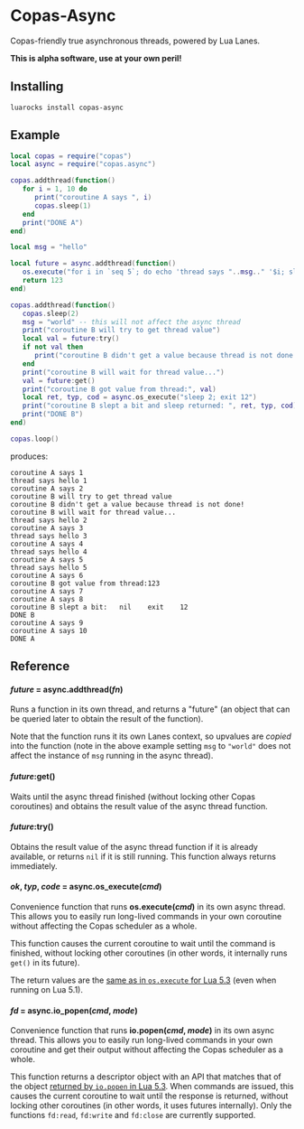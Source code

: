 
# Copas-Async

Copas-friendly true asynchronous threads, powered by Lua Lanes.

**This is alpha software, use at your own peril!**

## Installing

    luarocks install copas-async

## Example

```lua
local copas = require("copas")
local async = require("copas.async")

copas.addthread(function()
   for i = 1, 10 do
      print("coroutine A says ", i)
      copas.sleep(1)
   end
   print("DONE A")
end)

local msg = "hello"

local future = async.addthread(function()
   os.execute("for i in `seq 5`; do echo 'thread says "..msg.." '$i; sleep 1; done")
   return 123
end)

copas.addthread(function()
   copas.sleep(2)
   msg = "world" -- this will not affect the async thread
   print("coroutine B will try to get thread value")
   local val = future:try()
   if not val then
      print("coroutine B didn't get a value because thread is not done!")
   end
   print("coroutine B will wait for thread value...")
   val = future:get()
   print("coroutine B got value from thread:", val)
   local ret, typ, cod = async.os_execute("sleep 2; exit 12")
   print("coroutine B slept a bit and sleep returned: ", ret, typ, cod)
   print("DONE B")
end)

copas.loop()
```

produces:

    coroutine A says 1
    thread says hello 1
    coroutine A says 2
    coroutine B will try to get thread value
    coroutine B didn't get a value because thread is not done!
    coroutine B will wait for thread value...
    thread says hello 2
    coroutine A says 3
    thread says hello 3
    coroutine A says 4
    thread says hello 4
    coroutine A says 5
    thread says hello 5
    coroutine A says 6
    coroutine B got value from thread:123
    coroutine A says 7
    coroutine A says 8
    coroutine B slept a bit:   nil    exit    12
    DONE B
    coroutine A says 9
    coroutine A says 10
    DONE A

## Reference

#### *future* = async.addthread(*fn*)

Runs a function in its own thread, and returns a "future" (an object that can be queried
later to obtain the result of the function).

Note that the function runs it its own Lanes context, so upvalues are _copied_ into the
function (note in the above example setting `msg` to `"world"` does not affect the
instance of `msg` running in the async thread).

#### *future*:get()

Waits until the async thread finished (without locking other Copas coroutines) and
obtains the result value of the async thread function.

#### *future*:try()

Obtains the result value of the async thread function if it is already available,
or returns `nil` if it is still running. This function always returns immediately.

#### *ok*, *typ*, *code* = async.os_execute(*cmd*)

Convenience function that runs **os.execute(*cmd*)** in its own async thread.
This allows you to easily run long-lived commands in your own coroutine without
affecting the Copas scheduler as a whole.

This function causes the current coroutine to wait until the command is finished,
without locking other coroutines (in other words, it internally runs `get()`
in its future).

The return values are the [same as in `os.execute` for Lua 5.3](http://www.lua.org/manual/5.3/manual.html#pdf-os.execute)
(even when running on Lua 5.1).

#### *fd* = async.io_popen(*cmd*, *mode*)

Convenience function that runs **io.popen(*cmd*, *mode*)** in its own async thread.
This allows you to easily run long-lived commands in your own coroutine and
get their output without affecting the Copas scheduler as a whole.

This function returns a descriptor object with an API that matches that of the
object [returned by `io.popen` in Lua 5.3](http://www.lua.org/manual/5.3/manual.html#pdf-io.popen).
When commands are issued, this causes the current coroutine to wait until
the response is returned, without locking other coroutines
(in other words, it uses futures internally). Only the functions `fd:read`, `fd:write`
and `fd:close` are currently supported.
